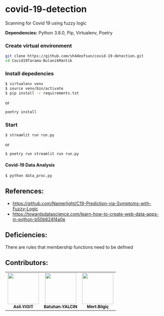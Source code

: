 # covid-19-detection
Scanning for Covid 19 using fuzzy logic

**Dependencies:** Python 3.8.0, Pip, Virtualenv, Poetry

### Create virtual environment 

```sh
git clone https://github.com/sh4deofsun/covid-19-detection.git
cd Covid19Tarama-BulanikMantik
```

### Install depedencies

```sh
$ virtualenv venv
$ source venv/bin/activate
$ pip install -r requirements.txt
```
or 

```sh
poetry install
```

### Start

```sh
$ streamlit run run.py 
```

or 

```sh
$ poetry run streamlit run run.py
```

#### Covid-19 Data Analysis
```sh
$ python data_proc.py 
```

## References:
 - https://github.com/Namerlight/C19-Prediction-via-Symptoms-with-Fuzzy-Logic
 - https://towardsdatascience.com/learn-how-to-create-web-data-apps-in-python-b50b624f4a0e

## Deficiencies:
There are rules that membership functions need to be defined

## Contributors:
<table style="width:100%">
  <tr>
    <td align="center"><a href="https://github.com/asliyigit"><img src="https://avatars3.githubusercontent.com/u/52151047" width="100px;" alt=""/><br /><sub><b>Asli YIGIT </b></sub></a><br />
    </td>
    <td align="center"><a href="https://github.com/sh4deofsun"><img src="https://avatars2.githubusercontent.com/u/17470615" width="100px;" alt=""/><br /><sub><b>Batuhan YALCIN</b></sub></a><br />
    </td>
    </td>
    <td align="center"><a href="https://github.com/mertbilgic"><img src="https://avatars2.githubusercontent.com/u/34304850" width="100px;" alt=""/><br /><sub><b>Mert Bilgiç</b></sub></a><br />
    </td>
  </tr>
</table>